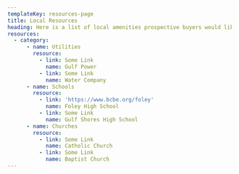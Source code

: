```yaml
---
templateKey: resources-page
title: Local Resources
heading: Here is a list of local amenities prospective buyers would like to know.
resources:
  - category:
      - name: Utilities
        resource:
          - link: Some Link
            name: Gulf Power
          - link: Some Link
            name: Water Company
      - name: Schools
        resource:
          - link: 'https://www.bcbe.org/foley'
            name: Foley High School
          - link: Some Link
            name: Gulf Shores High School
      - name: Churches
        resource:
          - link: Some Link
            name: Catholic Church
          - link: Some Link
            name: Baptist Church
---
```


